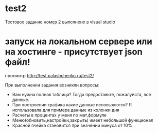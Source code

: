 # test2
Тестовое задание номер 2 выполнено в visual studio
# запуск на локальном сервере или на хостинге - присутствует json файл!
просмотр http://test.palashchenko.ru/test2/

При выполнении задания возникли вопросы:
- Вам нужна полная таблица? Тогда предоставьте, пожалуйста, все данные.
- При построении графика какие данные используются? Я использовала для примера данные из колонки дня
- Расчеты в процентах у меня по мат.формуле
- Меню(обновить,настройки,закрыть) имеет небольшой функционал
- Красной ячейка становится при значении минуса от 10%

